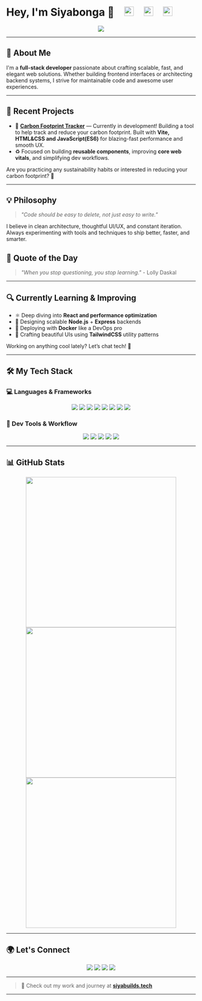<h1>
  Hey, I'm Siyabonga 👋
  &nbsp;&nbsp;
  <img src="https://img.shields.io/badge/COMMITS-577-blue?style=flat-square&color=blue" height="25"/>
  &nbsp;&nbsp;
  <img src="https://img.shields.io/github/followers/siyabuilds?label=FOLLOWERS&style=flat-square&color=green" height="25"/>
  &nbsp;&nbsp;
  <img src="https://komarev.com/ghpvc/?username=siyabuilds&label=PROFILE+VIEWS&style=flat-square&color=blue" height="25"/>
</h1>

<p align="center">
  <img src="https://readme-typing-svg.herokuapp.com?font=Fira+Code&size=24&pause=1000&color=38B2AC&center=true&vCenter=true&width=500&lines=Full+Stack+Developer;React+%2B+Next.js+Specialist;TypeScript+Enthusiast;Building+with+passion" />
</p>

---

## 🚀 About Me

I'm a **full-stack developer** passionate about crafting scalable, fast, and elegant web solutions. Whether building frontend interfaces or architecting backend systems, I strive for maintainable code and awesome user experiences.

---

## 🧠 Recent Projects

- 🌱 [**Carbon Footprint Tracker**](https://carbon-footprint.siyabuilds.tech) — Currently in development! Building a tool to help track and reduce your carbon footprint. Built with **Vite, HTML&CSS and JavaScript(ES6)** for blazing-fast performance and smooth UX.
- ♻️ Focused on building **reusable components**, improving **core web vitals**, and simplifying dev workflows.

Are you practicing any sustainability habits or interested in reducing your carbon footprint? 🍃

---

## 💡 Philosophy

> *"Code should be easy to delete, not just easy to write."*

I believe in clean architecture, thoughtful UI/UX, and constant iteration. Always experimenting with tools and techniques to ship better, faster, and smarter.

## 💬 Quote of the Day

<!--START_QUOTE-->
> *"When you stop questioning, you stop learning."* - Lolly Daskal
<!--END_QUOTE-->

---

## 🔍 Currently Learning & Improving

- ⚛️ Deep diving into **React and performance optimization**
- 🧱 Designing scalable **Node.js** + **Express** backends
- 🐳 Deploying with **Docker** like a DevOps pro
- 🎨 Crafting beautiful UIs using **TailwindCSS** utility patterns

Working on anything cool lately? Let’s chat tech! 🚀

---

## 🛠️ My Tech Stack

### 💻 Languages & Frameworks
<p align="center">
  <img src="https://img.shields.io/badge/React-%2320232a.svg?style=for-the-badge&logo=react&logoColor=61DAFB">
  <img src="https://img.shields.io/badge/TypeScript-%23007ACC.svg?style=for-the-badge&logo=typescript&logoColor=white">
  <img src="https://img.shields.io/badge/JavaScript-%23F7DF1E.svg?style=for-the-badge&logo=javascript&logoColor=black">
  <img src="https://img.shields.io/badge/Next.js-%23000000.svg?style=for-the-badge&logo=nextdotjs&logoColor=white">
  <img src="https://img.shields.io/badge/Node.js-%23339933.svg?style=for-the-badge&logo=nodedotjs&logoColor=white">
  <img src="https://img.shields.io/badge/Express-%23000000.svg?style=for-the-badge&logo=express&logoColor=white">
  <img src="https://img.shields.io/badge/Tailwind_CSS-%2338B2AC.svg?style=for-the-badge&logo=tailwind-css&logoColor=white">
  <img src="https://img.shields.io/badge/Vite-%23646CFF.svg?style=for-the-badge&logo=vite&logoColor=white">
</p>

### 🔧 Dev Tools & Workflow
<p align="center">
  <img src="https://img.shields.io/badge/Docker-%232496ED.svg?style=for-the-badge&logo=docker&logoColor=white">
  <img src="https://img.shields.io/badge/Git-%23F05032.svg?style=for-the-badge&logo=git&logoColor=white">
  <img src="https://img.shields.io/badge/VSCode-%23007ACC.svg?style=for-the-badge&logo=visual-studio-code&logoColor=white">
  <img src="https://img.shields.io/badge/ESLint-%234B32C3.svg?style=for-the-badge&logo=eslint&logoColor=white">
  <img src="https://img.shields.io/badge/NPM-%23CB3837.svg?style=for-the-badge&logo=npm&logoColor=white">
</p>

---

## 📊 GitHub Stats

<p align="center">
  <img src="https://github-readme-stats.vercel.app/api?username=siyabuilds&show_icons=true&theme=react&hide_border=true" width="400">
  <br/>
  <img src="https://github-readme-stats.vercel.app/api/top-langs/?username=siyabuilds&layout=compact&theme=react&hide_border=true" width="400">
  <br/>
  <img src="https://github-readme-streak-stats.herokuapp.com/?user=siyabuilds&theme=react&hide_border=true" width="400">
</p>

---

## 🌍 Let's Connect

<p align="center">
  <a href="https://github.com/siyabuilds" target="_blank"><img src="https://img.shields.io/badge/GitHub-%23181717.svg?style=for-the-badge&logo=github&logoColor=white"></a>
  <a href="https://www.linkedin.com/in/bytedojo/" target="_blank"><img src="https://img.shields.io/badge/LinkedIn-%230A66C2.svg?style=for-the-badge&logo=linkedin&logoColor=white"></a>
  <a href="mailto:siyabonga.lukhele@umuzi.org" target="_blank"><img src="https://img.shields.io/badge/Email-%23EA4335.svg?style=for-the-badge&logo=gmail&logoColor=white"></a>
  <a href="https://siyabuilds.tech" target="_blank"><img src="https://img.shields.io/badge/Portfolio-%2347A3F3.svg?style=for-the-badge&logo=safari&logoColor=white"></a>
</p>

---

> 🔗 Check out my work and journey at [**siyabuilds.tech**](https://siyabuilds.tech)

---
